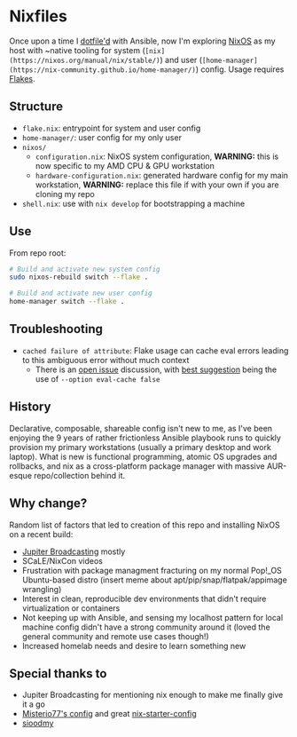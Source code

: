 # Nixfiles

Once upon a time I [dotfile'd](https://github.com/dailyherold/dotfiles) with Ansible, now I'm exploring [NixOS](https://nixos.org/learn/) as my host with ~native tooling for system (`[nix](https://nixos.org/manual/nix/stable/)`) and user (`[home-manager](https://nix-community.github.io/home-manager/)`) config. Usage requires [Flakes](https://nixos.wiki/wiki/Flakes).

## Structure

- `flake.nix`: entrypoint for system and user config
- `home-manager/`: user config for my only user
- `nixos/`
  - `configuration.nix`: NixOS system configuration, **WARNING:** this is now specific to my AMD CPU & GPU workstation
  - `hardware-configuration.nix`: generated hardware config for my main workstation, **WARNING:** replace this file if with your own if you are cloning my repo
- `shell.nix`: use with `nix develop` for bootstrapping a machine

## Use

From repo root:

```bash
# Build and activate new system config
sudo nixos-rebuild switch --flake .
```

```bash
# Build and activate new user config
home-manager switch --flake .
```

## Troubleshooting

- `cached failure of attribute`: Flake usage can cache eval errors leading to this ambiguous error without much context
  - There is an [open issue](https://github.com/NixOS/nix/issues/3872) discussion, with [best suggestion](https://github.com/NixOS/nix/issues/3872#issuecomment-1637052258) being the use of `--option eval-cache false`

## History

Declarative, composable, shareable config isn't new to me, as I've been enjoying the 9 years of rather frictionless Ansible playbook runs to quickly provision my primary workstations (usually a primary desktop and work laptop). What is new is functional programming, atomic OS upgrades and rollbacks, and nix as a cross-platform package manager with massive AUR-esque repo/collection behind it.

## Why change?

Random list of factors that led to creation of this repo and installing NixOS on a recent build:
- [Jupiter Broadcasting](https://www.jupiterbroadcasting.com/) mostly
- SCaLE/NixCon videos
- Frustration with package managment fracturing on my normal Pop!\_OS Ubuntu-based distro (insert meme about apt/pip/snap/flatpak/appimage wrangling)
- Interest in clean, reproducible dev environments that didn't require virtualization or containers
- Not keeping up with Ansible, and sensing my localhost pattern for local machine config didn't have a strong community around it (loved the general community and remote use cases though!)
- Increased homelab needs and desire to learn something new

## Special thanks to

- Jupiter Broadcasting for mentioning nix enough to make me finally give it a go
- [Misterio77's config](https://github.com/Misterio77/nix-config) and great [nix-starter-config](https://github.com/Misterio77/nix-starter-configs)
- [sioodmy](https://github.com/sioodmy/dotfiles)

